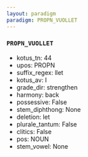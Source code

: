 ```yaml
---
layout: paradigm
paradigm: PROPN_VUOLLET
---
```

### ` PROPN_VUOLLET `


* kotus_tn: 44
* upos: PROPN
* suffix_regex: llet
* kotus_av: I
* grade_dir: strengthen
* harmony: back
* possessive: False
* stem_diphthong: None
* deletion: let
* plurale_tantum: False
* clitics: False
* pos: NOUN
* stem_vowel: None
